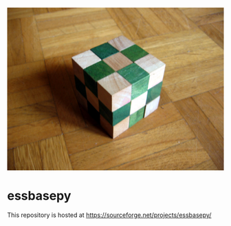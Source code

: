 ![essbasepy](Snakecube_2.jpg)
# essbasepy

This repository is hosted at https://sourceforge.net/projects/essbasepy/
